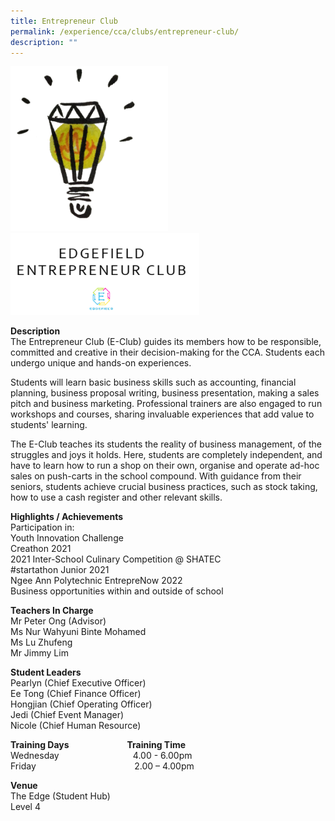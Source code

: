 ```yaml
---
title: Entrepreneur Club
permalink: /experience/cca/clubs/entrepreneur-club/
description: ""
---
```

<img src="/images/1entre.png" 
    style="width:50%">
<img src="/images/2entre.png" 
    style="width:60%">
		
**Description** <br>
The Entrepreneur Club (E-Club) guides its members how to be responsible, committed and creative in their decision-making for the CCA. Students each undergo unique and hands-on experiences. 

Students will learn basic business skills such as accounting, financial planning, business proposal writing, business presentation, making a sales pitch and business marketing. Professional trainers are also engaged to run workshops and courses, sharing invaluable experiences that add value to students' learning.

The E-Club teaches its students the reality of business management, of the struggles and joys it holds. Here, students are completely independent, and have to learn how to run a shop on their own, organise and operate ad-hoc sales on push-carts in the school compound. With guidance from their seniors, students achieve crucial business practices, such as stock taking, how to use a cash register and other relevant skills.

**Highlights / Achievements** <br>
Participation in: <br>
Youth Innovation Challenge <br>
Creathon 2021 <br>
2021 Inter-School Culinary Competition @ SHATEC <br>
#startathon Junior 2021 <br>
Ngee Ann Polytechnic EntrepreNow 2022 <br>
Business opportunities within and outside of school

**Teachers In Charge** <br>
Mr Peter Ong (Advisor) <br>
Ms Nur Wahyuni Binte Mohamed <br>
Ms Lu Zhufeng <br>
Mr Jimmy Lim

**Student Leaders** <br>
Pearlyn (Chief Executive Officer) <br>
Ee Tong (Chief Finance Officer) <br>
Hongjian (Chief Operating Officer) <br>
Jedi (Chief Event Manager) <br>
Nicole (Chief Human Resource)

**Training Days                            Training Time** <br>
Wednesday                              4.00 - 6.00pm <br>
Friday                                        2.00 – 4.00pm

**Venue** <br>
The Edge (Student Hub) <br>
Level 4
